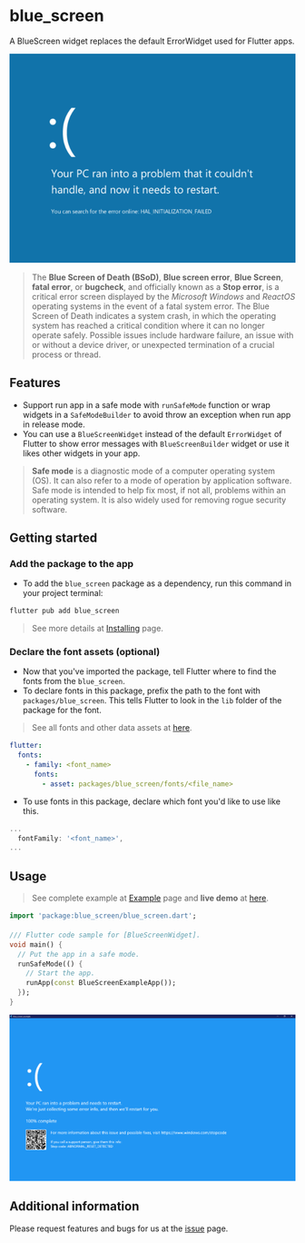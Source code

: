 # blue_screen

A BlueScreen widget replaces the default ErrorWidget used for Flutter apps.

![asset_screenshot](/assets/screenshot.png)

> The **Blue Screen of Death (BSoD)**, **Blue screen error**, **Blue Screen**, **fatal error**, or **bugcheck**, 
and officially known as a **Stop error**, is a critical error screen displayed 
by the *Microsoft Windows* and *ReactOS* operating systems in the event of a fatal system error. 
The Blue Screen of Death indicates a system crash, in which the operating system 
has reached a critical condition where it can no longer operate safely. 
Possible issues include hardware failure, an issue with or without a device driver, 
or unexpected termination of a crucial process or thread. 

## Features
- Support run app in a safe mode with `runSafeMode` function or wrap widgets in a `SafeModeBuilder` to avoid throw an exception when run app in release mode.
- You can use a `BlueScreenWidget` instead of the default `ErrorWidget` of Flutter to show error messages with `BlueScreenBuilder` widget or use it likes other widgets in your app.

> **Safe mode** is a diagnostic mode of a computer operating system (OS). It can also refer to a mode of operation by application software. Safe mode is intended to help fix most, if not all, problems within an operating system. It is also widely used for removing rogue security software.

## Getting started

### Add the package to the app

- To add the `blue_screen` package as a dependency, run this command in your project terminal:

```sh
flutter pub add blue_screen
```

> See more details at [Installing](https://pub.dev/packages/blue_screen/install) page.

### Declare the font assets (optional)

- Now that you've imported the package, tell Flutter where to find the fonts from the `blue_screen`.
- To declare fonts in this package, prefix the path to the font with `packages/blue_screen`. 
This tells Flutter to look in the `lib` folder of the package for the font.
> See all fonts and other data assets at [here](/example/README.md).

```yaml
flutter:
  fonts:
    - family: <font_name>
      fonts:
        - asset: packages/blue_screen/fonts/<file_name>
```

- To use fonts in this package, declare which font you'd like to use like this.
```dart
...
  fontFamily: '<font_name>',
...
```

## Usage

> See complete example at [Example](https://pub.dev/packages/blue_screen/example) page
and **live demo** at [here](https://zitherharpcommunity.github.io/blue_screen).

```dart
import 'package:blue_screen/blue_screen.dart';

/// Flutter code sample for [BlueScreenWidget].
void main() {
  // Put the app in a safe mode.
  runSafeMode(() {
    // Start the app.
    runApp(const BlueScreenExampleApp());
  });
}
```
![example_screenshot](/example/screenshot.png)

## Additional information

Please request features and bugs for us at the [issue](https://github.com/zitherharpcommunity/blue_screen/issues) page.
